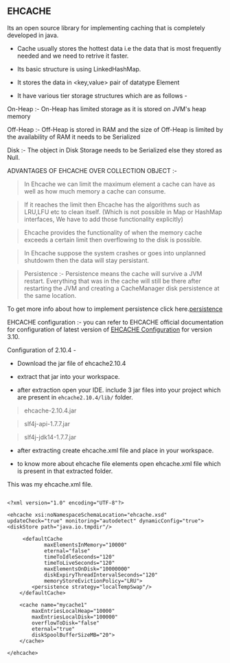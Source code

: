 
## EHCACHE

Its an open source library for implementing caching that is completely developed in java.


+ Cache usually stores the hottest data i.e the data that is most frequently needed and we need to retrive it faster.


+ Its basic structure is using LinkedHashMap.


+ It stores the data in <key,value> pair of datatype Element
+ It have various tier storage structures which are as follows -


On-Heap :- On-Heap has limited storage as it is stored on JVM's heap memory


Off-Heap :- Off-Heap is stored in RAM and the size of Off-Heap is limited by the availability of RAM it needs to be Serialized


Disk :- The object in Disk Storage needs to be Serialized else they stored as Null.

 ADVANTAGES OF EHCACHE OVER COLLECTION OBJECT :- 
 
 
 > In Ehcache we can limit the maximum element a cache can have as well as how much memory a cache can consume.
  
 > If it reaches the limit then Ehcache has the algorithms such as LRU,LFU etc to clean itself. (Which is not possible in Map or HashMap interfaces, We have to add those functionality explicitly)
 
 
 > Ehcache provides the functionality of when the memory cache exceeds a certain limit then overflowing to the disk is possible.
  
 > In Ehcache suppose the system crashes or goes into unplanned shutdowm then the data will stay persistant.
 
 > Persistence :- Persistence means the cache will survive a JVM restart. Everything that was in the cache will still be there after restarting the JVM and creating a CacheManager disk persistence at the same location.
 
 
 To get more info about how to implement persistence click here.[persistence](http://www.ehcache.org/generated/2.10.4/html/ehc-all/#page/Ehcache_Documentation_Set%2Fto-persist_configuring_persistance_and_restart.html%23)
 
 
 EHCACHE configuration :- 
 you can refer to EHCACHE official documentation for configuration of latest version of [EHCACHE Configuration](http://www.ehcache.org/documentation/2.8/configuration/configuration.html#ehcache-failsafe.xml) for version 3.10.
 
 
 
 Configuration of 2.10.4 -
 
 + Download the jar file of ehcache2.10.4
 + extract that jar into your workspace.
 
 + after extraction open your IDE. include 3 jar files into your project which are present in 
 ```ehcache2.10.4/lib/``` folder.
 
 
 > ehcache-2.10.4.jar
 
 
 > slf4j-api-1.7.7.jar
 
 
 > slf4j-jdk14-1.7.7.jar
 
  
 + after extracting create ehcache.xml file and place in your workspace.
 
 + to know more about ehcache file elements open ehcache.xml file which is present in that extracted folder.

This was my ehcache.xml file.

```

<?xml version="1.0" encoding="UTF-8"?>

<ehcache xsi:noNamespaceSchemaLocation="ehcache.xsd" updateCheck="true" monitoring="autodetect" dynamicConfig="true">
<diskStore path="java.io.tmpdir"/>

	 <defaultCache
            maxElementsInMemory="10000"
            eternal="false"
            timeToIdleSeconds="120"
            timeToLiveSeconds="120"
            maxElementsOnDisk="10000000"
            diskExpiryThreadIntervalSeconds="120"
            memoryStoreEvictionPolicy="LRU">
        <persistence strategy="localTempSwap"/>
    </defaultCache>

	<cache name="mycache1"
		maxEntriesLocalHeap="10000"
		maxEntriesLocalDisk="100000"
		overflowToDisk="false"
		eternal="true"
		diskSpoolBufferSizeMB="20">
	</cache>

</ehcache>

```

